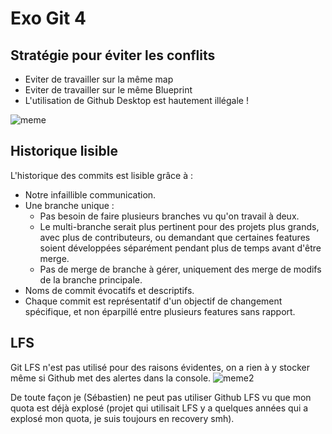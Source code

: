 # Exo Git 4

## Stratégie pour éviter les conflits
- Eviter de travailler sur la même map
- Eviter de travailler sur le même Blueprint
- L'utilisation de Github Desktop est hautement illégale !

![meme](https://images.steamusercontent.com/ugc/1621679306976962913/ECBBE288EC490205416C124D9FB34579EF0F2313/?imw=637&imh=358&ima=fit&impolicy=Letterbox&imcolor=%23000000&letterbox=true)

## Historique lisible
L'historique des commits est lisible grâce à :
- Notre infaillible communication.
- Une branche unique :
  - Pas besoin de faire plusieurs branches vu qu'on travail à deux.
  - Le multi-branche serait plus pertinent pour des projets plus grands, avec plus de contributeurs, ou demandant que certaines features soient développées séparément pendant plus de temps avant d'être merge.
  - Pas de merge de branche à gérer, uniquement des merge de modifs de la branche principale.
- Noms de commit évocatifs et descriptifs.
- Chaque commit est représentatif d'un objectif de changement spécifique, et non éparpillé entre plusieurs features sans rapport.

## LFS
Git LFS n'est pas utilisé pour des raisons évidentes, on a rien à y stocker même si Github met des alertes dans la console.
![meme2](https://i.redd.it/um6jp400h5zc1.jpeg)

De toute façon je (Sébastien) ne peut pas utiliser Github LFS vu que mon quota est déjà explosé (projet qui utilisait LFS y a quelques années qui a explosé mon quota, je suis toujours en recovery smh).